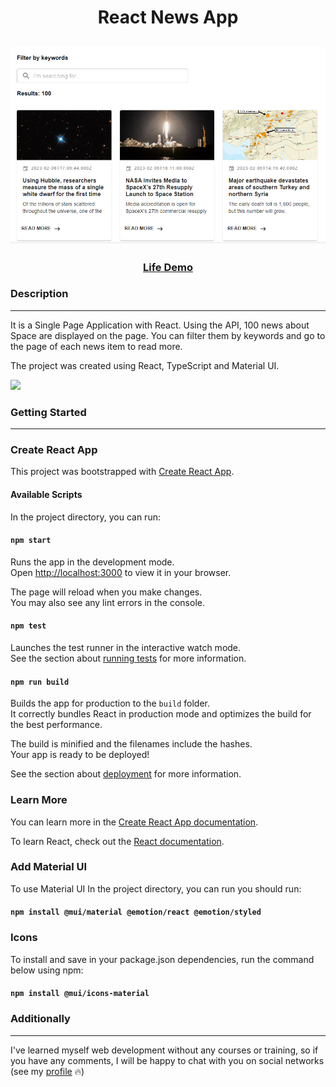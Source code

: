 <h1 align="center">React News App</h1>
<h2 align="center">
<img src="/public/README_img.png">
</h2>

<h3 align="center">
    <a href="https://btc-news.netlify.app/" target="_blank">Life Demo</a>
</h3>

### Description

---

It is a Single Page Application with React. Using the API, 100 news about Space are displayed on the page. You can filter them by keywords and go to the page of each news item to read more.

The project was created using React, TypeScript and Material UI.

<p><img src="https://img.shields.io/github/languages/top/liyakot/React-News-App?color=red"></p>

### Getting Started

---

### Create React App

This project was bootstrapped with [Create React App](https://github.com/facebook/create-react-app).

#### Available Scripts

In the project directory, you can run:

#### `npm start`

Runs the app in the development mode.\
Open [http://localhost:3000](http://localhost:3000) to view it in your browser.

The page will reload when you make changes.\
You may also see any lint errors in the console.

#### `npm test`

Launches the test runner in the interactive watch mode.\
See the section about [running tests](https://facebook.github.io/create-react-app/docs/running-tests) for more information.

#### `npm run build`

Builds the app for production to the `build` folder.\
It correctly bundles React in production mode and optimizes the build for the best performance.

The build is minified and the filenames include the hashes.\
Your app is ready to be deployed!

See the section about [deployment](https://facebook.github.io/create-react-app/docs/deployment) for more information.

### Learn More

You can learn more in the [Create React App documentation](https://facebook.github.io/create-react-app/docs/getting-started).

To learn React, check out the [React documentation](https://reactjs.org/).

### Add Material UI

To use Material UI In the project directory, you can run you should run:

#### `npm install @mui/material @emotion/react @emotion/styled`

### Icons

To install and save in your package.json dependencies, run the command below using npm:

#### `npm install @mui/icons-material`

### Additionally

---

I've learned myself web development without any courses or training, so if you have any comments, I will be happy to chat with you on social networks (see my <a href="https://github.com/liyakot">profile</a> :fire:)
